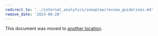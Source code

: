 ```yaml
---
redirect_to: '../internal_analytics/snowplow/review_guidelines.md'
remove_date: '2023-08-20'
---
```


This document was moved to [another location](../internal_analytics/snowplow/review_guidelines.md).

<!-- This redirect file can be deleted after <2023-08-20>. -->
<!-- Redirects that point to other docs in the same project expire in three months. -->
<!-- Redirects that point to docs in a different project or site (for example, link is not relative and starts with `https:`) expire in one year. -->
<!-- Before deletion, see: https://docs.gitlab.com/ee/development/documentation/redirects.html
